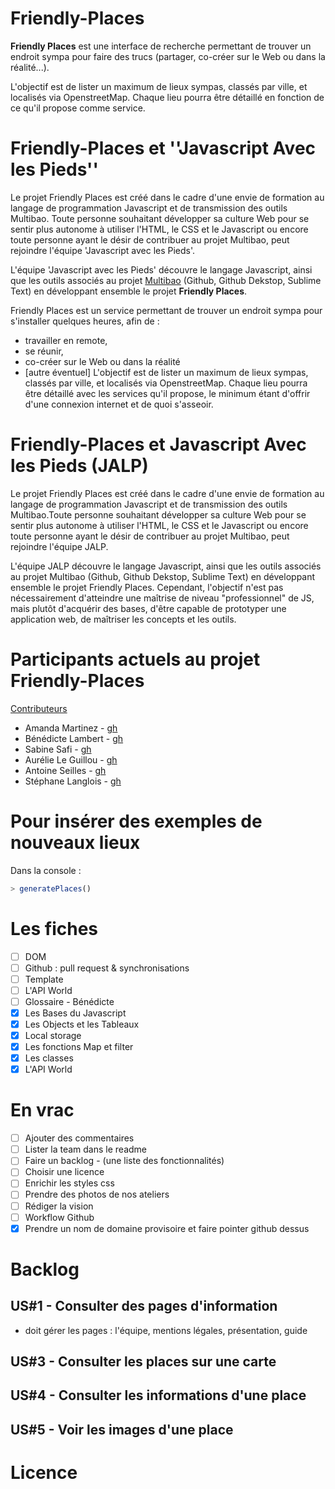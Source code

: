 # Friendly-Places
**Friendly Places** est une interface de recherche permettant de trouver un endroit sympa pour faire des trucs (partager, co-créer sur le Web ou dans la réalité...).  

L'objectif est de lister un maximum de lieux sympas, classés par ville, et localisés via OpenstreetMap. Chaque lieu pourra être détaillé en fonction de ce qu'il propose comme service.

# Friendly-Places et ''Javascript Avec les Pieds''
Le projet Friendly Places est créé dans le cadre d'une envie de formation au langage de programmation Javascript et de transmission des outils Multibao. Toute personne souhaitant développer sa culture Web pour se sentir plus autonome à utiliser l'HTML, le CSS et le Javascript ou encore toute personne ayant le désir de contribuer au projet Multibao, peut rejoindre l'équipe 'Javascript avec les Pieds'.  

L'équipe 'Javascript avec les Pieds' découvre le langage Javascript, ainsi que les outils associés au projet [Multibao](http://www.multibao.org) (Github, Github Dekstop, Sublime Text) en développant ensemble le projet **Friendly Places**.  

Friendly Places est un service permettant de trouver un endroit sympa pour s'installer quelques heures, afin de :
* travailler en remote,
* se réunir,
* co-créer sur le Web ou dans la réalité
* [autre éventuel]
L'objectif est de lister un maximum de lieux sympas, classés par ville, et localisés via OpenstreetMap. Chaque lieu pourra être détaillé avec les services qu'il propose, le minimum étant d'offrir d'une connexion internet et de quoi s'asseoir.

# Friendly-Places et Javascript Avec les Pieds (JALP)
Le projet Friendly Places est créé dans le cadre d'une envie de formation au langage de programmation Javascript et de transmission des outils Multibao.Toute personne souhaitant développer sa culture Web pour se sentir plus autonome à utiliser l'HTML, le CSS et le Javascript ou encore toute personne ayant le désir de contribuer au projet Multibao, peut rejoindre l'équipe JALP.

L'équipe JALP découvre le langage Javascript, ainsi que les outils associés au projet Multibao (Github, Github Dekstop, Sublime Text) en développant ensemble le projet Friendly Places.  Cependant, l'objectif n'est pas nécessairement d'atteindre une maîtrise de niveau "professionnel" de JS, mais plutôt d'acquérir des bases, d'être capable de prototyper une application web, de maîtriser les concepts et les outils.

# Participants actuels au projet Friendly-Places
[Contributeurs](https://github.com/Amanda-Martinez/Friendly-Places/graphs/contributors)
* Amanda Martinez - [gh](http://github.com/Amanda-Martinez)
* Bénédicte Lambert - [gh](http://github.com/bndct-lmbrt)
* Sabine Safi - [gh](http://github.com/sabinesafi)
* Aurélie Le Guillou - [gh](http://github.com/aleguillou)
* Antoine Seilles - [gh](http://github.com/natoine)
* Stéphane Langlois - [gh](http://github.com/pointbar)

# Pour insérer des exemples de nouveaux lieux
Dans la console :
```javascript
> generatePlaces()
```

# Les fiches
- [ ] DOM
- [ ] Github : pull request & synchronisations
- [ ] Template
- [ ] L'API World
- [ ] Glossaire - Bénédicte
- [x] Les Bases du Javascript
- [x] Les Objects et les Tableaux
- [x] Local storage
- [x] Les fonctions Map et filter
- [x] Les classes
- [x] L'API World

# En vrac
- [ ] Ajouter des commentaires
- [ ] Lister la team dans le readme
- [ ] Faire un backlog - (une liste des fonctionnalités)
- [ ] Choisir une licence
- [ ] Enrichir les styles css
- [ ] Prendre des photos de nos ateliers
- [ ] Rédiger la vision
- [ ] Workflow Github
- [x] Prendre un nom de domaine provisoire et faire pointer github dessus

# Backlog

## US#1 - Consulter des pages d'information
- doit gérer les pages : l'équipe, mentions légales, présentation, guide

## US#3 - Consulter les places sur une carte

## US#4 - Consulter les informations d'une place

## US#5 - Voir les images d'une place

# Licence
